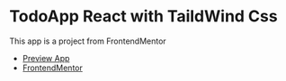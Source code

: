 # TodoApp React with TaildWind Css

This app is a project from FrontendMentor


- [Preview App](https://todoappreact2023.netlify.app/)
- [FrontendMentor](https://www.frontendmentor.io/challenges/todo-app-Su1_KokOW/hub)
